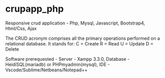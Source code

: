# crupapp_php
Responsive crud application - Php, Mysql, Javascript, Bootstrap4, Html/Css, Ajax

The CRUD acronym comprises all the primary operations performed on a relational database. It stands for:
C = Create
R = Read
U = Update
D = Delete

Software prerequested - 
Server - Xampp 3.3.0, Database - HeidiSQL(mariadb) or PHPmyadmin(mysql), IDE - Vscode/Sublime/Netbeans/Notepad++

